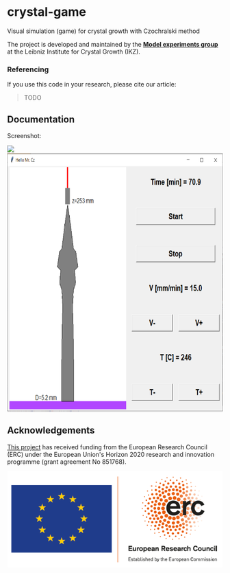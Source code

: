 # crystal-game

Visual simulation (game) for crystal growth with Czochralski method

The project is developed and maintained by the [**Model experiments group**](https://www.ikz-berlin.de/en/research/materials-science/section-fundamental-description#c486) at the Leibniz Institute for Crystal Growth (IKZ).

### Referencing
If you use this code in your research, please cite our article:

> TODO

## Documentation

Screenshot:

<img src="https://github.com/nemocrys/sim-demo-cz/blob/main/pics/pic_temp.png" height="450"><img src="https://github.com/nemocrys/crystal-game/blob/main/screenshot.png" height="600">

## Acknowledgements

[This project](https://www.researchgate.net/project/NEMOCRYS-Next-Generation-Multiphysical-Models-for-Crystal-Growth-Processes) has received funding from the European Research Council (ERC) under the European Union's Horizon 2020 research and innovation programme (grant agreement No 851768).

<img src="https://github.com/nemocrys/test-cz-induction/blob/main/EU-ERC.png">

